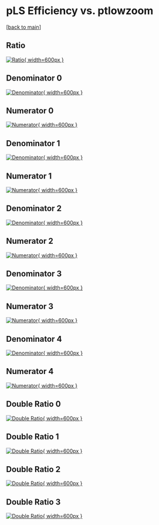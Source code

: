 # pLS Efficiency vs. ptlowzoom

[[back to main](./)]



## Ratio

[![Ratio](../mtv/var/pLS_base_0_-1_eff_ptlowzoom.png){ width=600px }](../mtv/var/pLS_base_0_-1_eff_ptlowzoom.pdf)

## Denominator 0

[![Denominator](../mtv/den/pLS_base_0_-1_eff_ptlowzoom_den0.png){ width=600px }](../mtv/den/pLS_base_0_-1_eff_ptlowzoom_den0.pdf)

## Numerator 0

[![Numerator](../mtv/num/pLS_base_0_-1_eff_ptlowzoom_num0.png){ width=600px }](../mtv/num/pLS_base_0_-1_eff_ptlowzoom_num0.pdf)

## Denominator 1

[![Denominator](../mtv/den/pLS_base_0_-1_eff_ptlowzoom_den1.png){ width=600px }](../mtv/den/pLS_base_0_-1_eff_ptlowzoom_den1.pdf)

## Numerator 1

[![Numerator](../mtv/num/pLS_base_0_-1_eff_ptlowzoom_num1.png){ width=600px }](../mtv/num/pLS_base_0_-1_eff_ptlowzoom_num1.pdf)

## Denominator 2

[![Denominator](../mtv/den/pLS_base_0_-1_eff_ptlowzoom_den2.png){ width=600px }](../mtv/den/pLS_base_0_-1_eff_ptlowzoom_den2.pdf)

## Numerator 2

[![Numerator](../mtv/num/pLS_base_0_-1_eff_ptlowzoom_num2.png){ width=600px }](../mtv/num/pLS_base_0_-1_eff_ptlowzoom_num2.pdf)

## Denominator 3

[![Denominator](../mtv/den/pLS_base_0_-1_eff_ptlowzoom_den3.png){ width=600px }](../mtv/den/pLS_base_0_-1_eff_ptlowzoom_den3.pdf)

## Numerator 3

[![Numerator](../mtv/num/pLS_base_0_-1_eff_ptlowzoom_num3.png){ width=600px }](../mtv/num/pLS_base_0_-1_eff_ptlowzoom_num3.pdf)

## Denominator 4

[![Denominator](../mtv/den/pLS_base_0_-1_eff_ptlowzoom_den4.png){ width=600px }](../mtv/den/pLS_base_0_-1_eff_ptlowzoom_den4.pdf)

## Numerator 4

[![Numerator](../mtv/num/pLS_base_0_-1_eff_ptlowzoom_num4.png){ width=600px }](../mtv/num/pLS_base_0_-1_eff_ptlowzoom_num4.pdf)

## Double Ratio 0

[![Double Ratio](../mtv/ratio/pLS_base_0_-1_eff_ptlowzoom_ratio0.png){ width=600px }](../mtv/ratio/pLS_base_0_-1_eff_ptlowzoom_ratio0.pdf)

## Double Ratio 1

[![Double Ratio](../mtv/ratio/pLS_base_0_-1_eff_ptlowzoom_ratio1.png){ width=600px }](../mtv/ratio/pLS_base_0_-1_eff_ptlowzoom_ratio1.pdf)

## Double Ratio 2

[![Double Ratio](../mtv/ratio/pLS_base_0_-1_eff_ptlowzoom_ratio2.png){ width=600px }](../mtv/ratio/pLS_base_0_-1_eff_ptlowzoom_ratio2.pdf)

## Double Ratio 3

[![Double Ratio](../mtv/ratio/pLS_base_0_-1_eff_ptlowzoom_ratio3.png){ width=600px }](../mtv/ratio/pLS_base_0_-1_eff_ptlowzoom_ratio3.pdf)

